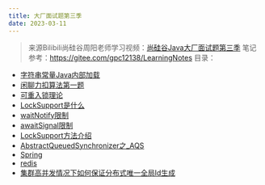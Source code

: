 ```yaml
---
title: 大厂面试题第三季
date: 2023-03-11
---
```


>来源Bilibili尚硅谷周阳老师学习视频：[尚硅谷Java大厂面试题第三季](https://www.bilibili.com/video/BV1Hy4y1B78T)
> 笔记参考：https://gitee.com/gpc12138/LearningNotes
目录：
- [字符串常量Java内部加载](01_字符串常量Java内部加载/README.md)
- [闲聊力扣算法第一题](02_闲聊力扣算法第一题/README.md)
- [可重入锁理论](04_可重入锁理论/README.md)
- [LockSupport是什么](05_LockSupport是什么/README.md)
- [waitNotify限制](06_waitNotify限制/README.md)
- [awaitSignal限制](07_awaitSignal限制/README.md)
- [LockSupport方法介绍](08_LockSupport方法介绍/README.md)
- [AbstractQueuedSynchronizer之_AQS](09_AbstractQueuedSynchronizer之_AQS/README.md)
- [Spring](10_Spring/README.md)
- [redis](11_redis/README.md)
- [集群高并发情况下如何保证分布式唯一全局Id生成](12_集群高并发情况下如何保证分布式唯一全局Id生成/README.md)


